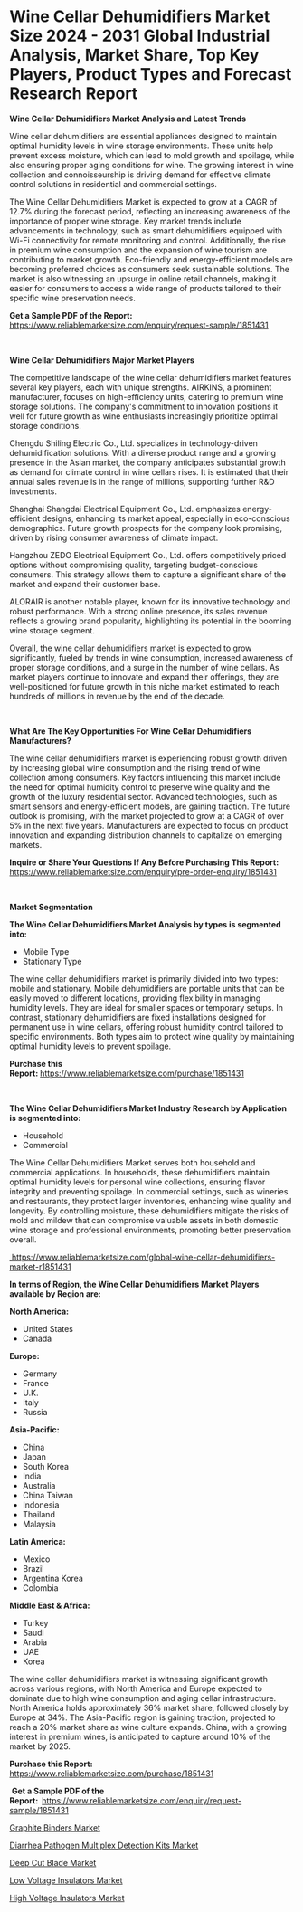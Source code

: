 <p><h1>Wine Cellar Dehumidifiers Market Size 2024 - 2031 Global Industrial Analysis, Market Share, Top Key Players, Product Types and Forecast Research Report</h1></p><p><strong>Wine Cellar Dehumidifiers Market Analysis and Latest Trends</strong></p>
<p><p>Wine cellar dehumidifiers are essential appliances designed to maintain optimal humidity levels in wine storage environments. These units help prevent excess moisture, which can lead to mold growth and spoilage, while also ensuring proper aging conditions for wine. The growing interest in wine collection and connoisseurship is driving demand for effective climate control solutions in residential and commercial settings.</p><p>The Wine Cellar Dehumidifiers Market is expected to grow at a CAGR of 12.7% during the forecast period, reflecting an increasing awareness of the importance of proper wine storage. Key market trends include advancements in technology, such as smart dehumidifiers equipped with Wi-Fi connectivity for remote monitoring and control. Additionally, the rise in premium wine consumption and the expansion of wine tourism are contributing to market growth. Eco-friendly and energy-efficient models are becoming preferred choices as consumers seek sustainable solutions. The market is also witnessing an upsurge in online retail channels, making it easier for consumers to access a wide range of products tailored to their specific wine preservation needs.</p></p>
<p><strong>Get a Sample PDF of the Report:&nbsp;</strong> <a href="https://www.reliablemarketsize.com/enquiry/request-sample/1851431?utm_campaign=1103&utm_medium=2&utm_source=Github&utm_content=ia&utm_term=18102024&utm_id=wine-cellar-dehumidifiers">https://www.reliablemarketsize.com/enquiry/request-sample/1851431</a></p>
<p>&nbsp;</p>
<p><strong>Wine Cellar Dehumidifiers Major Market Players</strong></p>
<p><p>The competitive landscape of the wine cellar dehumidifiers market features several key players, each with unique strengths. AIRKINS, a prominent manufacturer, focuses on high-efficiency units, catering to premium wine storage solutions. The company's commitment to innovation positions it well for future growth as wine enthusiasts increasingly prioritize optimal storage conditions.</p><p>Chengdu Shiling Electric Co., Ltd. specializes in technology-driven dehumidification solutions. With a diverse product range and a growing presence in the Asian market, the company anticipates substantial growth as demand for climate control in wine cellars rises. It is estimated that their annual sales revenue is in the range of millions, supporting further R&D investments.</p><p>Shanghai Shangdai Electrical Equipment Co., Ltd. emphasizes energy-efficient designs, enhancing its market appeal, especially in eco-conscious demographics. Future growth prospects for the company look promising, driven by rising consumer awareness of climate impact.</p><p>Hangzhou ZEDO Electrical Equipment Co., Ltd. offers competitively priced options without compromising quality, targeting budget-conscious consumers. This strategy allows them to capture a significant share of the market and expand their customer base.</p><p>ALORAIR is another notable player, known for its innovative technology and robust performance. With a strong online presence, its sales revenue reflects a growing brand popularity, highlighting its potential in the booming wine storage segment.</p><p>Overall, the wine cellar dehumidifiers market is expected to grow significantly, fueled by trends in wine consumption, increased awareness of proper storage conditions, and a surge in the number of wine cellars. As market players continue to innovate and expand their offerings, they are well-positioned for future growth in this niche market estimated to reach hundreds of millions in revenue by the end of the decade.</p></p>
<p>&nbsp;</p>
<p><strong>What Are The Key Opportunities For Wine Cellar Dehumidifiers Manufacturers?</strong></p>
<p><p>The wine cellar dehumidifiers market is experiencing robust growth driven by increasing global wine consumption and the rising trend of wine collection among consumers. Key factors influencing this market include the need for optimal humidity control to preserve wine quality and the growth of the luxury residential sector. Advanced technologies, such as smart sensors and energy-efficient models, are gaining traction. The future outlook is promising, with the market projected to grow at a CAGR of over 5% in the next five years. Manufacturers are expected to focus on product innovation and expanding distribution channels to capitalize on emerging markets.</p></p>
<p><strong>Inquire or Share Your Questions If Any Before Purchasing This Report:</strong> <a href="https://www.reliablemarketsize.com/enquiry/pre-order-enquiry/1851431?utm_campaign=1103&utm_medium=2&utm_source=Github&utm_content=ia&utm_term=18102024&utm_id=wine-cellar-dehumidifiers">https://www.reliablemarketsize.com/enquiry/pre-order-enquiry/1851431</a></p>
<p>&nbsp;</p>
<p><strong>Market Segmentation</strong></p>
<p><strong>The Wine Cellar Dehumidifiers Market Analysis by types is segmented into:</strong></p>
<p><ul><li>Mobile Type</li><li>Stationary Type</li></ul></p>
<p><p>The wine cellar dehumidifiers market is primarily divided into two types: mobile and stationary. Mobile dehumidifiers are portable units that can be easily moved to different locations, providing flexibility in managing humidity levels. They are ideal for smaller spaces or temporary setups. In contrast, stationary dehumidifiers are fixed installations designed for permanent use in wine cellars, offering robust humidity control tailored to specific environments. Both types aim to protect wine quality by maintaining optimal humidity levels to prevent spoilage.</p></p>
<p><strong>Purchase this Report:&nbsp;</strong><a href="https://www.reliablemarketsize.com/purchase/1851431?utm_campaign=1103&utm_medium=2&utm_source=Github&utm_content=ia&utm_term=18102024&utm_id=wine-cellar-dehumidifiers">https://www.reliablemarketsize.com/purchase/1851431</a></p>
<p>&nbsp;</p>
<p><strong>The Wine Cellar Dehumidifiers Market Industry Research by Application is segmented into:</strong></p>
<p><ul><li>Household</li><li>Commercial</li></ul></p>
<p><p>The Wine Cellar Dehumidifiers Market serves both household and commercial applications. In households, these dehumidifiers maintain optimal humidity levels for personal wine collections, ensuring flavor integrity and preventing spoilage. In commercial settings, such as wineries and restaurants, they protect larger inventories, enhancing wine quality and longevity. By controlling moisture, these dehumidifiers mitigate the risks of mold and mildew that can compromise valuable assets in both domestic wine storage and professional environments, promoting better preservation overall.</p></p>
<p><a href="https://www.reliablemarketsize.com/global-wine-cellar-dehumidifiers-market-r1851431?utm_campaign=1103&utm_medium=2&utm_source=Github&utm_content=ia&utm_term=18102024&utm_id=wine-cellar-dehumidifiers">&nbsp;https://www.reliablemarketsize.com/global-wine-cellar-dehumidifiers-market-r1851431</a></p>
<p><strong>In terms of Region, the Wine Cellar Dehumidifiers Market Players available by Region are:</strong></p>
<p>
    <p> <strong> North America: </strong>
        <ul>
            <li>United States</li>
            <li>Canada</li>
        </ul>
        </p> 
    <p> <strong> Europe: </strong>
        <ul>
            <li>Germany</li>
            <li>France</li>
            <li>U.K.</li>
            <li>Italy</li>
            <li>Russia</li>
        </ul>
        </p> 
    <p> <strong> Asia-Pacific: </strong>
        <ul>
            <li>China</li>
            <li>Japan</li>
            <li>South Korea</li>
            <li>India</li>
            <li>Australia</li>
            <li>China Taiwan</li>
            <li>Indonesia</li>
            <li>Thailand</li>
            <li>Malaysia</li>
        </ul>
        </p> 
    <p> <strong> Latin America: </strong>
        <ul>
            <li>Mexico</li>
            <li>Brazil</li>
            <li>Argentina Korea</li>
            <li>Colombia</li>
        </ul>
        </p> 
    <p> <strong> Middle East & Africa: </strong>
        <ul>
            <li>Turkey</li>
            <li>Saudi</li>
            <li>Arabia</li>
            <li>UAE</li>
            <li>Korea</li>
        </ul>
    </p>
    </p>
<p><p>The wine cellar dehumidifiers market is witnessing significant growth across various regions, with North America and Europe expected to dominate due to high wine consumption and aging cellar infrastructure. North America holds approximately 36% market share, followed closely by Europe at 34%. The Asia-Pacific region is gaining traction, projected to reach a 20% market share as wine culture expands. China, with a growing interest in premium wines, is anticipated to capture around 10% of the market by 2025.</p></p>
<p><strong>Purchase this Report: </strong><a href="https://www.reliablemarketsize.com/purchase/1851431?utm_campaign=1103&utm_medium=2&utm_source=Github&utm_content=ia&utm_term=18102024&utm_id=wine-cellar-dehumidifiers">https://www.reliablemarketsize.com/purchase/1851431</a></p>
<p>&nbsp;<strong>Get a Sample PDF of the Report:&nbsp;&nbsp;</strong><a href="https://www.reliablemarketsize.com/enquiry/request-sample/1851431?utm_campaign=1103&utm_medium=2&utm_source=Github&utm_content=ia&utm_term=18102024&utm_id=wine-cellar-dehumidifiers">https://www.reliablemarketsize.com/enquiry/request-sample/1851431</a></p>
<p><strong></strong></p>
<p><p><a href="https://github.com/pzutterh2/Market-Research-Report-List-1/blob/main/graphite-binders-market.md?utm_campaign=1103&utm_medium=2&utm_source=Github&utm_content=ia&utm_term=18102024&utm_id=wine-cellar-dehumidifiers">Graphite Binders Market</a></p><p><a href="https://github.com/tealewe4ey/Market-Research-Report-List-1/blob/main/diarrhea-pathogen-multiplex-detection-kits-market.md?utm_campaign=1103&utm_medium=2&utm_source=Github&utm_content=ia&utm_term=18102024&utm_id=wine-cellar-dehumidifiers">Diarrhea Pathogen Multiplex Detection Kits Market</a></p><p><a href="https://www.linkedin.com/pulse/deep-cut-blade-market-overview-global-trends-future-prospects-kepge?utm_campaign=1103&utm_medium=2&utm_source=Github&utm_content=ia&utm_term=18102024&utm_id=wine-cellar-dehumidifiers">Deep Cut Blade Market</a></p><p><a href="https://www.linkedin.com/pulse/strategic-forecast-low-voltage-insulators-market-growth-trends-8eagc?utm_campaign=1103&utm_medium=2&utm_source=Github&utm_content=ia&utm_term=18102024&utm_id=wine-cellar-dehumidifiers">Low Voltage Insulators Market</a></p><p><a href="https://www.linkedin.com/pulse/high-voltage-insulators-market-size-growth-trends-statistics-ubfxc?utm_campaign=1103&utm_medium=2&utm_source=Github&utm_content=ia&utm_term=18102024&utm_id=wine-cellar-dehumidifiers">High Voltage Insulators Market</a></p></p>
